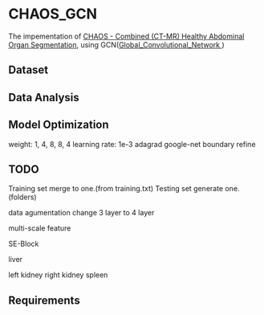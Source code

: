 # CHAOS_GCN

The impementation of [CHAOS - Combined (CT-MR) Healthy Abdominal Organ Segmentation](https://chaos.grand-challenge.org/), using GCN([Global_Convolutional_Network
](https://github.com/SConsul/Global_Convolutional_Network))

## Dataset

## Data Analysis

## Model Optimization

weight: 1, 4, 8, 8, 4
learning rate: 1e-3
adagrad
google-net boundary refine

## TODO

Training set merge to one.(from training.txt)
Testing set generate one.(folders)

data agumentation
change 3 layer to 4 layer

multi-scale feature

SE-Block


liver

left kidney
right kidney
spleen

## Requirements
